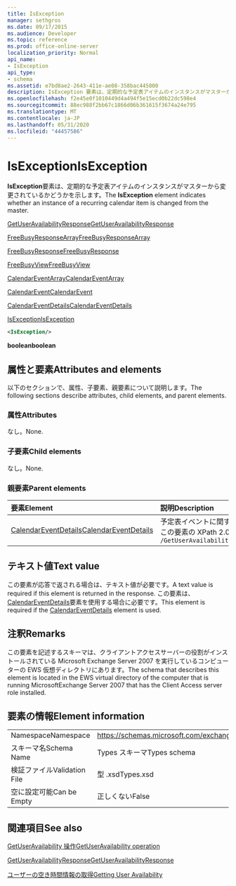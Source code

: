 ```yaml
---
title: IsException
manager: sethgros
ms.date: 09/17/2015
ms.audience: Developer
ms.topic: reference
ms.prod: office-online-server
localization_priority: Normal
api_name:
- IsException
api_type:
- schema
ms.assetid: e7bd8ae2-2643-411e-ae08-358bac445800
description: IsException 要素は、定期的な予定表アイテムのインスタンスがマスターから変更されているかどうかを示します。
ms.openlocfilehash: f2e45e0f1010449d4a494f5e15ecd0b22dc598e4
ms.sourcegitcommit: 88ec988f2bb67c1866d06b361615f3674a24e795
ms.translationtype: MT
ms.contentlocale: ja-JP
ms.lasthandoff: 05/31/2020
ms.locfileid: "44457586"
---
```

# <a name="isexception"></a><span data-ttu-id="70453-103">IsException</span><span class="sxs-lookup"><span data-stu-id="70453-103">IsException</span></span>

<span data-ttu-id="70453-104">**IsException**要素は、定期的な予定表アイテムのインスタンスがマスターから変更されているかどうかを示します。</span><span class="sxs-lookup"><span data-stu-id="70453-104">The **IsException** element indicates whether an instance of a recurring calendar item is changed from the master.</span></span> 
  
[<span data-ttu-id="70453-105">GetUserAvailabilityResponse</span><span class="sxs-lookup"><span data-stu-id="70453-105">GetUserAvailabilityResponse</span></span>](getuseravailabilityresponse.md)
  
[<span data-ttu-id="70453-106">FreeBusyResponseArray</span><span class="sxs-lookup"><span data-stu-id="70453-106">FreeBusyResponseArray</span></span>](freebusyresponsearray.md)
  
[<span data-ttu-id="70453-107">FreeBusyResponse</span><span class="sxs-lookup"><span data-stu-id="70453-107">FreeBusyResponse</span></span>](freebusyresponse.md)
  
[<span data-ttu-id="70453-108">FreeBusyView</span><span class="sxs-lookup"><span data-stu-id="70453-108">FreeBusyView</span></span>](freebusyview.md)
  
[<span data-ttu-id="70453-109">CalendarEventArray</span><span class="sxs-lookup"><span data-stu-id="70453-109">CalendarEventArray</span></span>](calendareventarray.md)
  
[<span data-ttu-id="70453-110">CalendarEvent</span><span class="sxs-lookup"><span data-stu-id="70453-110">CalendarEvent</span></span>](calendarevent.md)
  
[<span data-ttu-id="70453-111">CalendarEventDetails</span><span class="sxs-lookup"><span data-stu-id="70453-111">CalendarEventDetails</span></span>](calendareventdetails.md)
  
[<span data-ttu-id="70453-112">IsException</span><span class="sxs-lookup"><span data-stu-id="70453-112">IsException</span></span>](isexception.md)
  
```xml
<IsException/>
```

 <span data-ttu-id="70453-113">**boolean**</span><span class="sxs-lookup"><span data-stu-id="70453-113">**boolean**</span></span>
## <a name="attributes-and-elements"></a><span data-ttu-id="70453-114">属性と要素</span><span class="sxs-lookup"><span data-stu-id="70453-114">Attributes and elements</span></span>

<span data-ttu-id="70453-115">以下のセクションで、属性、子要素、親要素について説明します。</span><span class="sxs-lookup"><span data-stu-id="70453-115">The following sections describe attributes, child elements, and parent elements.</span></span>
  
### <a name="attributes"></a><span data-ttu-id="70453-116">属性</span><span class="sxs-lookup"><span data-stu-id="70453-116">Attributes</span></span>

<span data-ttu-id="70453-117">なし。</span><span class="sxs-lookup"><span data-stu-id="70453-117">None.</span></span>
  
### <a name="child-elements"></a><span data-ttu-id="70453-118">子要素</span><span class="sxs-lookup"><span data-stu-id="70453-118">Child elements</span></span>

<span data-ttu-id="70453-119">なし。</span><span class="sxs-lookup"><span data-stu-id="70453-119">None.</span></span>
  
### <a name="parent-elements"></a><span data-ttu-id="70453-120">親要素</span><span class="sxs-lookup"><span data-stu-id="70453-120">Parent elements</span></span>

|<span data-ttu-id="70453-121">**要素**</span><span class="sxs-lookup"><span data-stu-id="70453-121">**Element**</span></span>|<span data-ttu-id="70453-122">**説明**</span><span class="sxs-lookup"><span data-stu-id="70453-122">**Description**</span></span>|
|:-----|:-----|
|[<span data-ttu-id="70453-123">CalendarEventDetails</span><span class="sxs-lookup"><span data-stu-id="70453-123">CalendarEventDetails</span></span>](calendareventdetails.md) <br/> |<span data-ttu-id="70453-124">予定表イベントに関する追加情報を提供します。</span><span class="sxs-lookup"><span data-stu-id="70453-124">Provides additional information about a calendar event.</span></span>  <br/> <span data-ttu-id="70453-125">この要素の XPath 2.0 式を次に示します。</span><span class="sxs-lookup"><span data-stu-id="70453-125">The following is the XPath 2.0 expression to this element:</span></span>  <br/>  `/GetUserAvailabilityResponse/FreeBusyResponseArray/FreeBusyResponse/FreeBusyView/CalendarEventArray/CalendarEvent[i]/CalendarEventDetails` <br/> |
   
## <a name="text-value"></a><span data-ttu-id="70453-126">テキスト値</span><span class="sxs-lookup"><span data-stu-id="70453-126">Text value</span></span>

<span data-ttu-id="70453-127">この要素が応答で返される場合は、テキスト値が必要です。</span><span class="sxs-lookup"><span data-stu-id="70453-127">A text value is required if this element is returned in the response.</span></span> <span data-ttu-id="70453-128">この要素は、 [CalendarEventDetails](calendareventdetails.md)要素を使用する場合に必要です。</span><span class="sxs-lookup"><span data-stu-id="70453-128">This element is required if the [CalendarEventDetails](calendareventdetails.md) element is used.</span></span> 
  
## <a name="remarks"></a><span data-ttu-id="70453-129">注釈</span><span class="sxs-lookup"><span data-stu-id="70453-129">Remarks</span></span>

<span data-ttu-id="70453-130">この要素を記述するスキーマは、クライアントアクセスサーバーの役割がインストールされている Microsoft Exchange Server 2007 を実行しているコンピューターの EWS 仮想ディレクトリにあります。</span><span class="sxs-lookup"><span data-stu-id="70453-130">The schema that describes this element is located in the EWS virtual directory of the computer that is running MicrosoftExchange Server 2007 that has the Client Access server role installed.</span></span>
  
## <a name="element-information"></a><span data-ttu-id="70453-131">要素の情報</span><span class="sxs-lookup"><span data-stu-id="70453-131">Element information</span></span>

|||
|:-----|:-----|
|<span data-ttu-id="70453-132">Namespace</span><span class="sxs-lookup"><span data-stu-id="70453-132">Namespace</span></span>  <br/> |https://schemas.microsoft.com/exchange/services/2006/types  <br/> |
|<span data-ttu-id="70453-133">スキーマ名</span><span class="sxs-lookup"><span data-stu-id="70453-133">Schema Name</span></span>  <br/> |<span data-ttu-id="70453-134">Types スキーマ</span><span class="sxs-lookup"><span data-stu-id="70453-134">Types schema</span></span>  <br/> |
|<span data-ttu-id="70453-135">検証ファイル</span><span class="sxs-lookup"><span data-stu-id="70453-135">Validation File</span></span>  <br/> |<span data-ttu-id="70453-136">型 .xsd</span><span class="sxs-lookup"><span data-stu-id="70453-136">Types.xsd</span></span>  <br/> |
|<span data-ttu-id="70453-137">空に設定可能</span><span class="sxs-lookup"><span data-stu-id="70453-137">Can be Empty</span></span>  <br/> |<span data-ttu-id="70453-138">正しくない</span><span class="sxs-lookup"><span data-stu-id="70453-138">False</span></span>  <br/> |
   
## <a name="see-also"></a><span data-ttu-id="70453-139">関連項目</span><span class="sxs-lookup"><span data-stu-id="70453-139">See also</span></span>



[<span data-ttu-id="70453-140">GetUserAvailability 操作</span><span class="sxs-lookup"><span data-stu-id="70453-140">GetUserAvailability operation</span></span>](getuseravailability-operation.md)
  
[<span data-ttu-id="70453-141">GetUserAvailabilityResponse</span><span class="sxs-lookup"><span data-stu-id="70453-141">GetUserAvailabilityResponse</span></span>](getuseravailabilityresponse.md)


[<span data-ttu-id="70453-142">ユーザーの空き時間情報の取得</span><span class="sxs-lookup"><span data-stu-id="70453-142">Getting User Availability</span></span>](https://msdn.microsoft.com/library/d4133fcb-9b0f-4e6b-aadf-a389da83516a%28Office.15%29.aspx)

